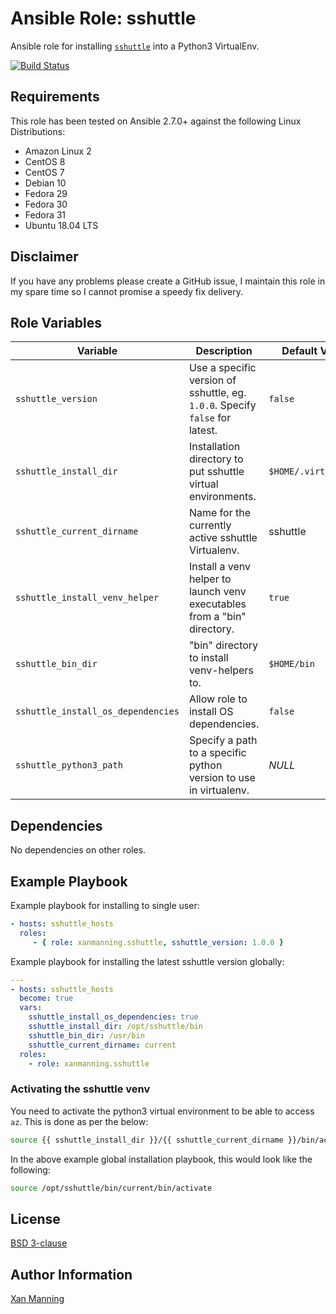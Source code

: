 # Ansible Role: sshuttle

Ansible role for installing [`sshuttle`](https://sshuttle.readthedocs.io/en/stable/manpage.html) into a Python3 VirtualEnv.

[![Build Status](https://www.travis-ci.org/PyratLabs/ansible-role-sshuttle.svg?branch=master)](https://www.travis-ci.org/PyratLabs/ansible-role-sshuttle)

## Requirements

This role has been tested on Ansible 2.7.0+ against the following Linux Distributions:

  - Amazon Linux 2
  - CentOS 8
  - CentOS 7
  - Debian 10
  - Fedora 29
  - Fedora 30
  - Fedora 31
  - Ubuntu 18.04 LTS

## Disclaimer

If you have any problems please create a GitHub issue, I maintain this role in
my spare time so I cannot promise a speedy fix delivery.

## Role Variables


| Variable                           | Description                                                                  | Default Value        |
|------------------------------------|------------------------------------------------------------------------------|----------------------|
| `sshuttle_version`                 | Use a specific version of sshuttle, eg. `1.0.0`. Specify `false` for latest. | `false`              |
| `sshuttle_install_dir`             | Installation directory to put sshuttle virtual environments.                 | `$HOME/.virtualenvs` |
| `sshuttle_current_dirname`         | Name for the currently active sshuttle Virtualenv.                           | sshuttle             |
| `sshuttle_install_venv_helper`     | Install a venv helper to launch venv executables from a "bin" directory.     | `true`               |
| `sshuttle_bin_dir`                 | "bin" directory to install venv-helpers to.                                  | `$HOME/bin`          |
| `sshuttle_install_os_dependencies` | Allow role to install OS dependencies.                                       | `false`              |
| `sshuttle_python3_path`            | Specify a path to a specific python version to use in virtualenv.            | _NULL_               |

## Dependencies

No dependencies on other roles.

## Example Playbook

Example playbook for installing to single user:

```yaml
- hosts: sshuttle_hosts
  roles:
     - { role: xanmanning.sshuttle, sshuttle_version: 1.0.0 }
```

Example playbook for installing the latest sshuttle version globally:

```yaml
---
- hosts: sshuttle_hosts
  become: true
  vars:
    sshuttle_install_os_dependencies: true
    sshuttle_install_dir: /opt/sshuttle/bin
    sshuttle_bin_dir: /usr/bin
    sshuttle_current_dirname: current
  roles:
    - role: xanmanning.sshuttle
```

### Activating the sshuttle venv

You need to activate the python3 virtual environment to be able to access `az`.
This is done as per the below:

```bash
source {{ sshuttle_install_dir }}/{{ sshuttle_current_dirname }}/bin/activate
```

In the above example global installation playbook, this would look like the
following:

```bash
source /opt/sshuttle/bin/current/bin/activate
```

## License

[BSD 3-clause](LICENSE.txt)

## Author Information

[Xan Manning](https://xanmanning.co.uk/)
